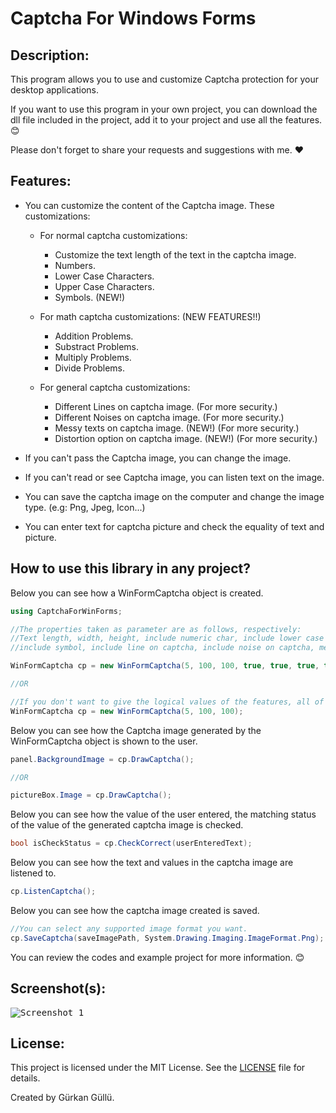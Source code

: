 # Captcha For Windows Forms

## Description:
This program allows you to use and customize Captcha protection for your desktop applications.

If you want to use this program in your own project, you can download the dll file included in the project, add it to your project and use all the features. :blush:

Please don't forget to share your requests and suggestions with me. :heart:

## Features:
- You can customize the content of the Captcha image. These customizations:
	- For normal captcha customizations:
		- Customize the text length of the text in the captcha image.
		- Numbers.
		- Lower Case Characters.
		- Upper Case Characters.
		- Symbols. (NEW!)

	- For math captcha customizations: (NEW FEATURES!!)
		- Addition Problems.
		- Substract Problems.
		- Multiply Problems.
		- Divide Problems.

	- For general captcha customizations:
		- Different Lines on captcha image. (For more security.)
		- Different Noises on captcha image. (For more security.)
		- Messy texts on captcha image. (NEW!) (For more security.)
		- Distortion option on captcha image. (NEW!) (For more security.)

- If you can't pass the Captcha image, you can change the image.
- If you can't read or see Captcha image, you can listen text on the image.
- You can save the captcha image on the computer and change the image type. (e.g: Png, Jpeg, Icon...)
- You can enter text for captcha picture and check the equality of text and picture.

## How to use this library in any project?
Below you can see how a WinFormCaptcha object is created.

```csharp
using CaptchaForWinForms;

//The properties taken as parameter are as follows, respectively:
//Text length, width, height, include numeric char, include lower case char, include upper case char, 
//include symbol, include line on captcha, include noise on captcha, messy text, distort image.

WinFormCaptcha cp = new WinFormCaptcha(5, 100, 100, true, true, true, true, true, true, true);

//OR

//If you don't want to give the logical values of the features, all of them will be set to true value!
WinFormCaptcha cp = new WinFormCaptcha(5, 100, 100);
```

Below you can see how the Captcha image generated by the WinFormCaptcha object is shown to the user.

```csharp
panel.BackgroundImage = cp.DrawCaptcha();

//OR

pictureBox.Image = cp.DrawCaptcha();
```

Below you can see how the value of the user entered, the matching status of the value of the generated captcha image is checked.

```csharp
bool isCheckStatus = cp.CheckCorrect(userEnteredText);
```

Below you can see how the text and values in the captcha image are listened to.

```csharp
cp.ListenCaptcha();
```

Below you can see how the captcha image created is saved.

```csharp
//You can select any supported image format you want.
cp.SaveCaptcha(saveImagePath, System.Drawing.Imaging.ImageFormat.Png);
```

You can review the codes and example project for more information. :blush:

## Screenshot(s): 
<kbd>![Screenshot_1](https://github.com/gurkangullu/Captcha-For-Windows-Forms/blob/master/CaptchaForWinForms/Screenshots/HowUseCaptchaForWinForms.gif)</kbd>

## License:
This project is licensed under the MIT License. See the [LICENSE](../master/LICENSE) file for details.

Created by Gürkan Güllü.
